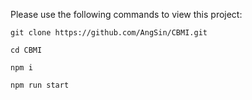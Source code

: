 Please use the following commands to view this project:

    git clone https://github.com/AngSin/CBMI.git
    
    cd CBMI
    
    npm i
    
    npm run start
